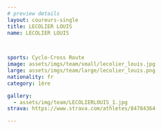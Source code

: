 ```yaml
---
# preview details
layout: coureurs-single
title: LECOLIER LOUIS
name: LECOLIER LOUIS


  
sports: Cyclo-Cross Route
image: assets/imgs/team/small/lecolier_louis.jpg
large: assets/imgs/team/large/lecolier_louis.png
nationality: fr
category: 1ère

gallery:
  - assets/img/team/LECOLIERLOUIS_1.jpg
strava: https://www.strava.com/athletes/84784364

---
```

